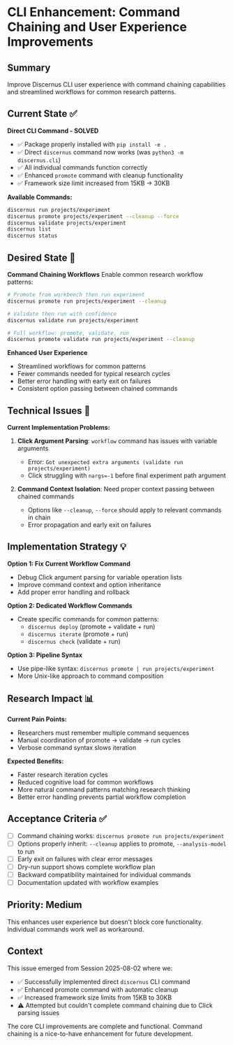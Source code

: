 # CLI Enhancement: Command Chaining and User Experience Improvements

## Summary

Improve Discernus CLI user experience with command chaining capabilities and streamlined workflows for common research patterns.

## Current State ✅

**Direct CLI Command - SOLVED**
- ✅ Package properly installed with `pip install -e .`
- ✅ Direct `discernus` command now works (was `python3 -m discernus.cli`)
- ✅ All individual commands function correctly
- ✅ Enhanced `promote` command with cleanup functionality
- ✅ Framework size limit increased from 15KB → 30KB

**Available Commands:**
```bash
discernus run projects/experiment
discernus promote projects/experiment --cleanup --force  
discernus validate projects/experiment
discernus list
discernus status
```

## Desired State 🎯

**Command Chaining Workflows**
Enable common research workflow patterns:
```bash
# Promote from workbench then run experiment
discernus promote run projects/experiment --cleanup

# Validate then run with confidence  
discernus validate run projects/experiment

# Full workflow: promote, validate, run
discernus promote validate run projects/experiment --cleanup
```

**Enhanced User Experience**
- Streamlined workflows for common patterns
- Fewer commands needed for typical research cycles
- Better error handling with early exit on failures
- Consistent option passing between chained commands

## Technical Issues 🔧

**Current Implementation Problems:**
1. **Click Argument Parsing**: `workflow` command has issues with variable arguments
   - Error: `Got unexpected extra arguments (validate run projects/experiment)`
   - Click struggling with `nargs=-1` before final experiment path argument

2. **Command Context Isolation**: Need proper context passing between chained commands
   - Options like `--cleanup`, `--force` should apply to relevant commands in chain
   - Error propagation and early exit on failures

## Implementation Strategy 💡

**Option 1: Fix Current Workflow Command**
- Debug Click argument parsing for variable operation lists
- Improve command context and option inheritance
- Add proper error handling and rollback

**Option 2: Dedicated Workflow Commands**  
- Create specific commands for common patterns:
  - `discernus deploy` (promote + validate + run)
  - `discernus iterate` (promote + run)
  - `discernus check` (validate + run)

**Option 3: Pipeline Syntax**
- Use pipe-like syntax: `discernus promote | run projects/experiment`
- More Unix-like approach to command composition

## Research Impact 📊

**Current Pain Points:**
- Researchers must remember multiple command sequences
- Manual coordination of promote → validate → run cycles  
- Verbose command syntax slows iteration

**Expected Benefits:**
- Faster research iteration cycles
- Reduced cognitive load for common workflows
- More natural command patterns matching research thinking
- Better error handling prevents partial workflow completion

## Acceptance Criteria ✅

- [ ] Command chaining works: `discernus promote run projects/experiment`
- [ ] Options properly inherit: `--cleanup` applies to promote, `--analysis-model` to run
- [ ] Early exit on failures with clear error messages
- [ ] Dry-run support shows complete workflow plan
- [ ] Backward compatibility maintained for individual commands
- [ ] Documentation updated with workflow examples

## Priority: Medium

This enhances user experience but doesn't block core functionality. Individual commands work well as workaround.

## Context

This issue emerged from Session 2025-08-02 where we:
- ✅ Successfully implemented direct `discernus` CLI command
- ✅ Enhanced promote command with automatic cleanup
- ✅ Increased framework size limits from 15KB to 30KB
- ⚠️ Attempted but couldn't complete command chaining due to Click parsing issues

The core CLI improvements are complete and functional. Command chaining is a nice-to-have enhancement for future development.